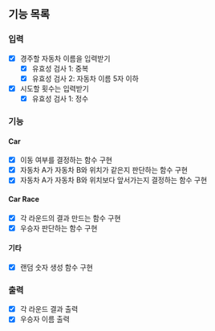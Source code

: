 ## 기능 목록

### 입력

- [x] 경주할 자동차 이름을 입력받기
  - [x] 유효성 검사 1: 중복
  - [x] 유효성 검사 2: 자동차 이름 5자 이하
- [x] 시도할 횟수는 입력받기
  - [x] 유효성 검사 1: 정수

### 기능

#### Car

- [x] 이동 여부를 결정하는 함수 구현
- [x] 자동차 A가 자동차 B와 위치가 같은지 판단하는 함수 구현
- [x] 자동차 A가 자동차 B와 위치보다 앞서가는지 결정하는 함수 구현

#### Car Race

- [x] 각 라운드의 결과 만드는 함수 구현
- [x] 우승자 판단하는 함수 구현

#### 기타

- [x] 랜덤 숫자 생성 함수 구현

### 출력

- [x] 각 라운드 결과 출력
- [x] 우승자 이름 출력
